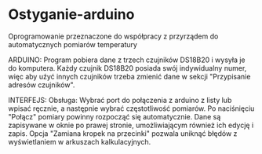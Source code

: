 # Ostyganie-arduino
Oprogramowanie przeznaczone do współpracy z przyrządem do automatycznych pomiarów temperatury

ARDUINO:
Program pobiera dane z trzech czujników DS18B20 i wysyła je do komputera. Każdy czujnik DS18B20 posiada swój indywidualny numer, więc aby uźyć innych czujników trzeba zmienić dane w sekcji "Przypisanie adresów czujników".

INTERFEJS:
Obsługa:
  Wybrać port do połączenia z arduino z listy lub wpisać ręcznie, a następnie wybrać częstotliwość pomiarów. Po naciśnięciu "Połącz" pomiary powinny rozpocząć się automatycznie. Dane są zapisywane w oknie po prawej stronie, umożliwiającym również ich edycję i zapis. Opcja "Zamiana kropek na przecinki" pozwala uniknąć błędów z wyświetlaniem w arkuszach kalkulacyjnych.
